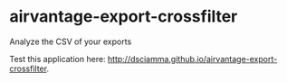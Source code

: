 airvantage-export-crossfilter
=============================

Analyze the CSV of your exports

Test this application here: http://dsciamma.github.io/airvantage-export-crossfilter.
